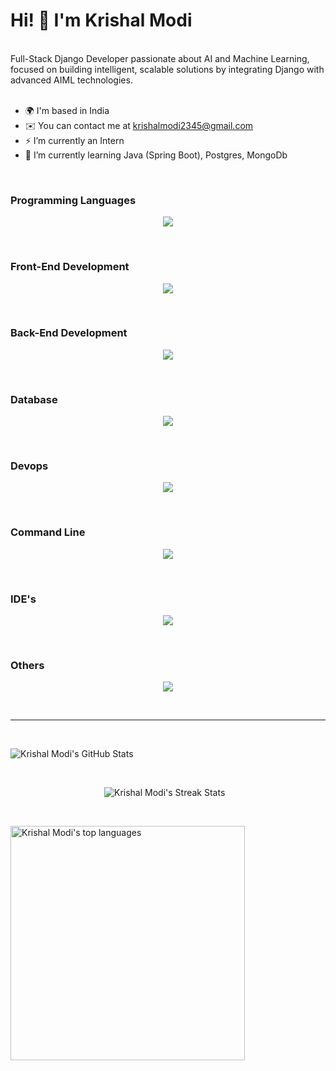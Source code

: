 # Hi! 👋 I'm Krishal Modi
<br>
Full-Stack Django Developer passionate about AI and Machine Learning, focused on building intelligent, scalable solutions by integrating Django with advanced AIML technologies.
<br>
<br>

- 🌍  I'm based in India
- ✉️  You can contact me at [krishalmodi2345@gmail.com](mailto:krishalmodi2345@gmail.com)
- ⚡  I’m currently an Intern
- 🌱 I’m currently learning Java (Spring Boot), Postgres, MongoDb 

<br>

### Programming Languages

<p align="center">
  <a href="https://skillicons.dev">
    <img src="https://skillicons.dev/icons?i=c,cpp,python,java,js" />
  </a>
</p>

<br>

### Front-End Development

<p align="center">
  <a href="https://skillicons.dev">
    <img src="https://skillicons.dev/icons?i=html,css,js,bootstrap,tailwind" />
  </a>
</p>

<br>

### Back-End Development

<p align="center">
  <a href="https://skillicons.dev">
    <img src="https://skillicons.dev/icons?i=django,spring,nodejs,express,maven,hibernate" />
  </a>
</p>

<br>

### Database

<p align="center">
  <a href="https://skillicons.dev">
    <img src="https://skillicons.dev/icons?i=mysql,mongodb,sqlite,postgres" />
  </a>
</p>

<br>

### Devops

<p align="center">
  <a href="https://skillicons.dev">
    <img src="https://skillicons.dev/icons?i=docker,vercel,github" />
  </a>
</p>

<br>

### Command Line

<p align="center">
  <a href="https://skillicons.dev">
    <img src="https://skillicons.dev/icons?i=bash,powershell,git" />
  </a>
</p>

<br>

### IDE's

<p align="center">
  <a href="https://skillicons.dev">
    <img src="https://skillicons.dev/icons?i=vscode,pycharm,postman,eclipse,idea,anaconda" />
  </a>
</p>

<br>

### Others

<p align="center">
  <a href="https://skillicons.dev">
    <img src="https://skillicons.dev/icons?i=windows,kali" />
  </a>
</p>

<br>

----
<br>
<p>
  <img src="https://github-readme-stats.vercel.app/api?username=krishal-modi&show_icons=true&theme=dracula" alt="Krishal Modi's GitHub Stats" />
</p>
<br>
<p>
  <img style="margin-left:150px;" src="https://github-readme-streak-stats.herokuapp.com/?user=krishal-modi&theme=dracula" alt="Krishal Modi's Streak Stats" />
</p>
<br>
<p>
<img src="https://github-readme-stats.vercel.app/api/top-langs?username=krishal-modi&show_icons=true&locale=en&layout=compact&line_height=20&title_color=FF79C6&icon_color=BD93F9&text_color=F8F8F2&bg_color=282A36" width="375" alt="Krishal Modi's top languages" />
</p>
<br>
